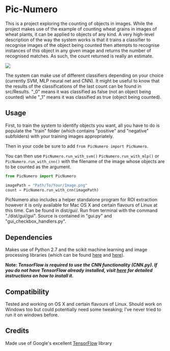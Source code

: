 # Pic-Numero
This is a project exploring the counting of objects in images. While the project makes use of the example of counting wheat grains in images of wheat plants, it can be applied to objects of any kind. A very high-level description of the way the system works is that it trains a classifier to recognise images of the object being counted then attempts to recognise instances of this object in any given image and returns the number of recognised matches. As such, the count returned is really an estimate.

![](https://github.com/oduwa/Pic-Numero/blob/master/Assets/pipeline.png)

The system can make use of different classifiers depending on your choice (currently SVM, MLP neural net and CNN). It might be useful to know that the results of the classifications of the last count can be found in src/Results. "<filename>_0" means it was classified as false (not an object being counted)  while "<filename>_1" means it was classified as true (object being counted).

## Usage ##
First, to train the system to identify objects you want, all you have to do is populate the "train" folder (which contains "positive" and "negative" subfolders) with your training images appropriately.

Then in your code be sure to add `from PicNumero import PicNumero`.

You can then use `PicNumero.run_with_svm()` `PicNumero.run_with_mlp()` or `PicNumero.run_with_cnn()` with the filename of the image whose objects are to be counted as the argument.

```python
from PicNumero import PicNumero

imagePath = "Path/To/Your/Image.png"
count = PicNumero.run_with_cnn(imagePath)
```

PicNumero also includes a helper standalone program for ROI extraction however it is only available for Mac OS X and certain flavours of Linux at this time. Can be found in dist/gui/. Run from terminal with the command "./dist/gui/gui". Source is contained in "gui.py" and "gui\_checkbox\_handlers.py".

## Dependencies ##
Makes use of Python 2.7 and the scikit machine learning and image processing libraries (which can be found [here](http://scikit-learn.org/stable/) and [here](http://scikit-image.org)).

**Note: _TensorFlow is required to use the CNN functionality (CNN.py). If you do
not have TensorFlow already installed, visit [here](https://github.com/tensorflow/tensorflow/blob/master/tensorflow/g3doc/get_started/os_setup.md)
for detailed instructions on how to install it._**

## Compatibility ##

Tested and working on OS X and certain flavours of Linux. Should work on Windows too but could potentially need some tweaking; I've never tried to run it on windows before.

## Credits ##

Made use of Google's excellent [TensorFlow](https://www.tensorflow.org) library
